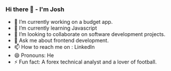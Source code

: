 ### Hi there 👋 - I'm Josh

<!--
**Allenkeys/Allenkeys** is a ✨ _special_ ✨ repository because its `README.md` (this file) appears on your GitHub profile.

Here are some ideas to get you started:-->

- 🔭 I’m currently working on a budget app.
- 🌱 I’m currently learning Javascript
- 👯 I’m looking to collaborate on software development projects.
- 💬 Ask me about frontend development.
- 📫 How to reach me on : LinkedIn
- 😄 Pronouns: He
- ⚡ Fun fact: A forex technical analyst and a lover of football.

